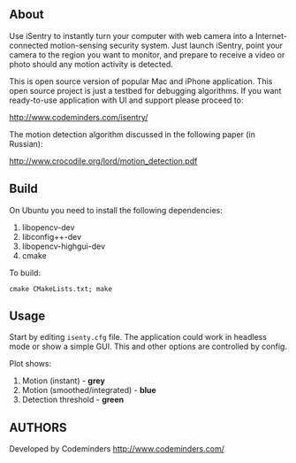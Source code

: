 ## About ##

Use iSentry to instantly turn your computer with web camera into a
Internet-connected motion-sensing security system. Just launch
iSentry, point your camera to the region you want to monitor, and
prepare to receive a video or photo should any motion activity is
detected.

This is open source version of popular Mac and iPhone
application. This open source project is just a testbed for debugging
algorithms. If you want ready-to-use application with UI and support
please proceed to:

http://www.codeminders.com/isentry/

The motion detection algorithm discussed in the following paper (in
Russian):
    
http://www.crocodile.org/lord/motion_detection.pdf

## Build ##

On Ubuntu you need to install the following dependencies:

  1. libopencv-dev
  2. libconfig++-dev
  3. libopencv-highgui-dev
  4. cmake
  
To build:

`cmake CMakeLists.txt; make`

## Usage ##

Start by editing `isenty.cfg` file. The application could work in
headless mode or show a simple GUI. This and other options are
controlled by config.

Plot shows:

  1. Motion (instant) - **grey**
  2. Motion (smoothed/integrated) - **blue**
  3. Detection threshold - **green**

## AUTHORS ##

Developed by Codeminders http://www.codeminders.com/
